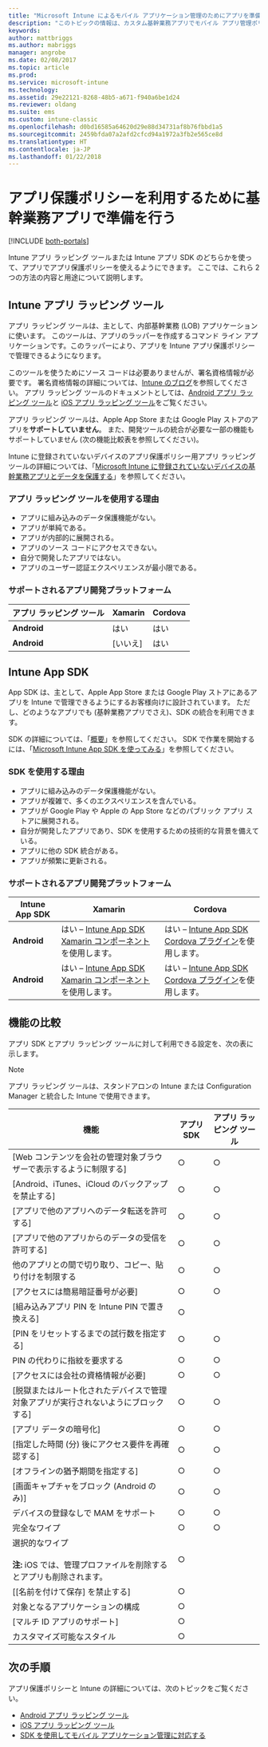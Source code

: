 ```yaml
---
title: "Microsoft Intune によるモバイル アプリケーション管理のためにアプリを準備する方法を決める"
description: "このトピックの情報は、カスタム基幹業務アプリでモバイル アプリ管理ポリシーを使用できるようにするために、アプリ ラッピング ツールとアプリ SDK を使用するタイミングを判断するときに役立ちます。"
keywords: 
author: mattbriggs
ms.author: mabriggs
manager: angrobe
ms.date: 02/08/2017
ms.topic: article
ms.prod: 
ms.service: microsoft-intune
ms.technology: 
ms.assetid: 29e22121-8268-48b5-a671-f940a6be1d24
ms.reviewer: oldang
ms.suite: ems
ms.custom: intune-classic
ms.openlocfilehash: d0bd16585a64620d29e88d34731af8b76fbbd1a5
ms.sourcegitcommit: 2459bfda07a2afd2cfcd94a1972a3fb2e565ce8d
ms.translationtype: HT
ms.contentlocale: ja-JP
ms.lasthandoff: 01/22/2018
---
```

# <a name="prepare-line-of-business-apps-for-app-protection-policies"></a>アプリ保護ポリシーを利用するために基幹業務アプリで準備を行う

[!INCLUDE [both-portals](./includes/note-for-both-portals.md)]

Intune アプリ ラッピング ツールまたは Intune アプリ SDK のどちらかを使って、アプリでアプリ保護ポリシーを使えるようにできます。 ここでは、これら 2 つの方法の内容と用途について説明します。

## <a name="intune-app-wrapping-tool"></a>Intune アプリ ラッピング ツール
アプリ ラッピング ツールは、主として、内部基幹業務 (LOB) アプリケーションに使います。 このツールは、アプリのラッパーを作成するコマンド ライン アプリケーションです。このラッパーにより、アプリを Intune アプリ保護ポリシーで管理できるようになります。

このツールを使うためにソース コードは必要ありませんが、署名資格情報が必要です。 署名資格情報の詳細については、[Intune のブログ](https://blogs.technet.microsoft.com/enterprisemobility/2015/02/25/how-to-obtain-the-prerequisites-for-the-intune-app-wrapping-tool-for-ios/)を参照してください。 アプリ ラッピング ツールのドキュメントとしては、[Android アプリ ラッピング ツール](app-wrapper-prepare-android.md)と [iOS アプリ ラッピング ツール](app-wrapper-prepare-ios.md)をご覧ください。

アプリ ラッピング ツールは、Apple App Store または Google Play ストアのアプリを**サポートしていません**。 また、開発ツールの統合が必要な一部の機能もサポートしていません (次の機能比較表を参照してください)。


Intune に登録されていないデバイスのアプリ保護ポリシー用アプリ ラッピング ツールの詳細については、「[Microsoft Intune に登録されていないデバイスの基幹業務アプリとデータを保護する](/intune-classic/deploy-use/protect-line-of-business-apps-and-data-on-devices-not-enrolled-in-microsoft-intune)」を参照してください。

### <a name="reasons-to-use-the-app-wrapping-tool"></a>アプリ ラッピング ツールを使用する理由
* アプリに組み込みのデータ保護機能がない。
* アプリが単純である。
* アプリが内部的に展開される。
* アプリのソース コードにアクセスできない。
* 自分で開発したアプリではない。
* アプリのユーザー認証エクスペリエンスが最小限である。


### <a name="supported-app-development-platforms"></a>サポートされるアプリ開発プラットフォーム

|**アプリ ラッピング ツール** | **Xamarin** |**Cordova** |
|------|----|----|
|**Android** |はい|はい|
|**Android**| [いいえ] |はい|

## <a name="intune-app-sdk"></a>Intune App SDK
App SDK は、主として、Apple App Store または Google Play ストアにあるアプリを Intune で管理できるようにするお客様向けに設計されています。 ただし、どのようなアプリでも (基幹業務アプリでさえ)、SDK の統合を利用できます。

SDK の詳細については、「[概要](app-sdk.md)」を参照してください。 SDK で作業を開始するには、「[Microsoft Intune App SDK を使ってみる](app-sdk-get-started.md)」を参照してください。

### <a name="reasons-to-use-the-sdk"></a>SDK を使用する理由
* アプリに組み込みのデータ保護機能がない。
* アプリが複雑で、多くのエクスペリエンスを含んでいる。
* アプリが Google Play や Apple の App Store などのパブリック アプリ ストアに展開される。
* 自分が開発したアプリであり、SDK を使用するための技術的な背景を備えている。
* アプリに他の SDK 統合がある。
* アプリが頻繁に更新される。

### <a name="supported-app-development-platforms"></a>サポートされるアプリ開発プラットフォーム

|**Intune App SDK** |**Xamarin** |**Cordova**
|------|----|----|
|**Android**|はい – [Intune App SDK Xamarin コンポーネント](app-sdk-xamarin.md)を使用します。|はい – [Intune App SDK Cordova プラグイン](app-sdk-cordova.md)を使用します。|
|**Android**| はい – [Intune App SDK Xamarin コンポーネント](app-sdk-xamarin.md)を使用します。|はい – [Intune App SDK Cordova プラグイン](app-sdk-cordova.md)を使用します。|

## <a name="feature-comparison"></a>機能の比較
アプリ SDK とアプリ ラッピング ツールに対して利用できる設定を、次の表に示します。

> [!NOTE]
> アプリ ラッピング ツールは、スタンドアロンの Intune または Configuration Manager と統合した Intune で使用できます。

|                                                         機能                                                          | アプリ SDK | アプリ ラッピング ツール |
|--------------------------------------------------------------------------------------------------------------------------|---------|-------------------|
|                              [Web コンテンツを会社の管理対象ブラウザーで表示するように制限する]                              |    ○    |         ○         |
|                                        [Android、iTunes、iCloud のバックアップを禁止する]                                        |    ○    |         ○         |
|                                         [アプリで他のアプリへのデータ転送を許可する]                                         |    ○    |         ○         |
|                                        [アプリで他のアプリからのデータの受信を許可する]                                         |    ○    |         ○         |
|                                      他のアプリとの間で切り取り、コピー、貼り付けを制限する                                       |    ○    |         ○         |
|                                              [アクセスには簡易暗証番号が必要]                                               |    ○    |         ○         |
|                                         [組み込みアプリ PIN を Intune PIN で置き換える]                                         |    ○    |                   |
|                                     [PIN をリセットするまでの試行数を指定する]                                      |    ○    |         ○         |
|                                             PIN の代わりに指紋を要求する                                             |    ○    |         ○         |
|                                         [アクセスには会社の資格情報が必要]                                         |    ○    |         ○         |
|                             [脱獄またはルート化されたデバイスで管理対象アプリが実行されないようにブロックする]                              |    ○    |         ○         |
|                                                     [アプリ データの暗号化]                                                     |    ○    |         ○         |
|                           [指定した時間 (分) 後にアクセス要件を再確認する]                            |    ○    |         ○         |
|                                             [オフラインの猶予期間を指定する]                                             |    ○    |         ○         |
|                                           [画面キャプチャをブロック (Android のみ)]                                            |    ○    |         ○         |
|                                        デバイスの登録なしで MAM をサポート                                         |    ○    |         ○         |
|                                                        完全なワイプ                                                         |    ○    |         ○         |
| 選択的なワイプ <br></br><strong>注:</strong> iOS では、管理プロファイルを削除するとアプリも削除されます。 |    ○    |                   |
|                                                    [[名前を付けて保存] を禁止する]                                                     |    ○    |                   |
|                                            対象となるアプリケーションの構成                                            |    ○    |                   |
|                                                [マルチ ID アプリのサポート]                                                |    ○    |                   |
|                                                    カスタマイズ可能なスタイル                                                    |    ○    |                   |

## <a name="next-steps"></a>次の手順

アプリ保護ポリシーと Intune の詳細については、次のトピックをご覧ください。

  -  [Android アプリ ラッピング ツール](app-wrapper-prepare-android.md)</br>
  - [iOS アプリ ラッピング ツール](app-wrapper-prepare-ios.md)</br>
  - [SDK を使用してモバイル アプリケーション管理に対応する](/intune-classic/deploy-use/use-the-sdk-to-enable-apps-for-mobile-application-management)
